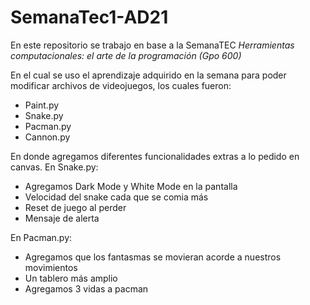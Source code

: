 # SemanaTec1-AD21

En este repositorio se trabajo en base a la SemanaTEC *Herramientas computacionales: el arte de la programación (Gpo 600)*

En el cual se uso el aprendizaje adquirido en la semana para poder modificar archivos de videojuegos, los cuales fueron:
- Paint.py
- Snake.py
- Pacman.py
- Cannon.py

En donde agregamos diferentes funcionalidades extras a lo pedido en canvas.
En Snake.py:
- Agregamos Dark Mode y White Mode en la pantalla
- Velocidad del snake cada que se comia más
- Reset de juego al perder
- Mensaje de alerta

En Pacman.py:
- Agregamos que los fantasmas se movieran acorde a nuestros movimientos
- Un tablero más amplio
- Agregamos 3 vidas a pacman
